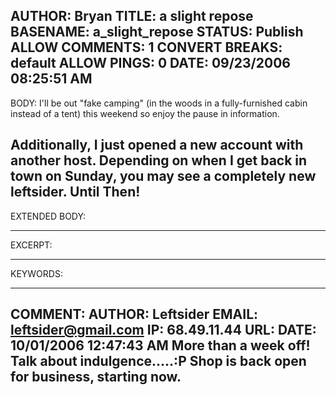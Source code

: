AUTHOR: Bryan
TITLE: a slight repose
BASENAME: a_slight_repose
STATUS: Publish
ALLOW COMMENTS: 1
CONVERT BREAKS: __default__
ALLOW PINGS: 0
DATE: 09/23/2006 08:25:51 AM
-----
BODY:
I'll be out "fake camping" (in the woods in a fully-furnished cabin instead of a tent) this weekend so enjoy the pause in information. 

Additionally, I just opened a new account with another host. Depending on when I get back in town on Sunday, you may see a completely new leftsider. Until Then!
-----
EXTENDED BODY:

-----
EXCERPT:

-----
KEYWORDS:

-----

COMMENT:
AUTHOR: Leftsider
EMAIL: leftsider@gmail.com
IP: 68.49.11.44
URL: 
DATE: 10/01/2006 12:47:43 AM
More than a week off! Talk about indulgence.....:P
Shop is back open for business, starting now.
-----


